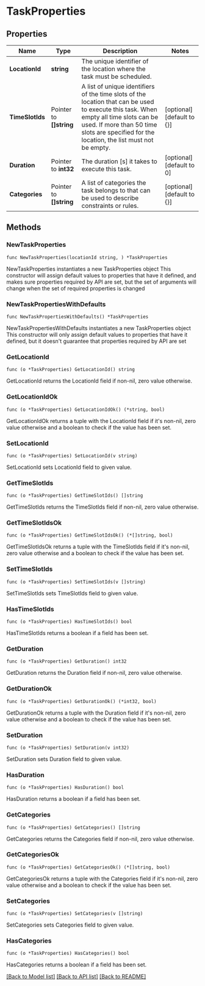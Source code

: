 # TaskProperties

## Properties

Name | Type | Description | Notes
------------ | ------------- | ------------- | -------------
**LocationId** | **string** | The unique identifier of the location where the task must be scheduled. | 
**TimeSlotIds** | Pointer to **[]string** | A list of unique identifiers of the time slots of the location that can be used to execute this task. When empty all time slots can be used. If more than 50 time slots are specified for the location, the list must not be empty. | [optional] [default to {}]
**Duration** | Pointer to **int32** | The duration [s] it takes to execute this task. | [optional] [default to 0]
**Categories** | Pointer to **[]string** | A list of categories the task belongs to that can be used to describe constraints or rules. | [optional] [default to {}]

## Methods

### NewTaskProperties

`func NewTaskProperties(locationId string, ) *TaskProperties`

NewTaskProperties instantiates a new TaskProperties object
This constructor will assign default values to properties that have it defined,
and makes sure properties required by API are set, but the set of arguments
will change when the set of required properties is changed

### NewTaskPropertiesWithDefaults

`func NewTaskPropertiesWithDefaults() *TaskProperties`

NewTaskPropertiesWithDefaults instantiates a new TaskProperties object
This constructor will only assign default values to properties that have it defined,
but it doesn't guarantee that properties required by API are set

### GetLocationId

`func (o *TaskProperties) GetLocationId() string`

GetLocationId returns the LocationId field if non-nil, zero value otherwise.

### GetLocationIdOk

`func (o *TaskProperties) GetLocationIdOk() (*string, bool)`

GetLocationIdOk returns a tuple with the LocationId field if it's non-nil, zero value otherwise
and a boolean to check if the value has been set.

### SetLocationId

`func (o *TaskProperties) SetLocationId(v string)`

SetLocationId sets LocationId field to given value.


### GetTimeSlotIds

`func (o *TaskProperties) GetTimeSlotIds() []string`

GetTimeSlotIds returns the TimeSlotIds field if non-nil, zero value otherwise.

### GetTimeSlotIdsOk

`func (o *TaskProperties) GetTimeSlotIdsOk() (*[]string, bool)`

GetTimeSlotIdsOk returns a tuple with the TimeSlotIds field if it's non-nil, zero value otherwise
and a boolean to check if the value has been set.

### SetTimeSlotIds

`func (o *TaskProperties) SetTimeSlotIds(v []string)`

SetTimeSlotIds sets TimeSlotIds field to given value.

### HasTimeSlotIds

`func (o *TaskProperties) HasTimeSlotIds() bool`

HasTimeSlotIds returns a boolean if a field has been set.

### GetDuration

`func (o *TaskProperties) GetDuration() int32`

GetDuration returns the Duration field if non-nil, zero value otherwise.

### GetDurationOk

`func (o *TaskProperties) GetDurationOk() (*int32, bool)`

GetDurationOk returns a tuple with the Duration field if it's non-nil, zero value otherwise
and a boolean to check if the value has been set.

### SetDuration

`func (o *TaskProperties) SetDuration(v int32)`

SetDuration sets Duration field to given value.

### HasDuration

`func (o *TaskProperties) HasDuration() bool`

HasDuration returns a boolean if a field has been set.

### GetCategories

`func (o *TaskProperties) GetCategories() []string`

GetCategories returns the Categories field if non-nil, zero value otherwise.

### GetCategoriesOk

`func (o *TaskProperties) GetCategoriesOk() (*[]string, bool)`

GetCategoriesOk returns a tuple with the Categories field if it's non-nil, zero value otherwise
and a boolean to check if the value has been set.

### SetCategories

`func (o *TaskProperties) SetCategories(v []string)`

SetCategories sets Categories field to given value.

### HasCategories

`func (o *TaskProperties) HasCategories() bool`

HasCategories returns a boolean if a field has been set.


[[Back to Model list]](../README.md#documentation-for-models) [[Back to API list]](../README.md#documentation-for-api-endpoints) [[Back to README]](../README.md)


